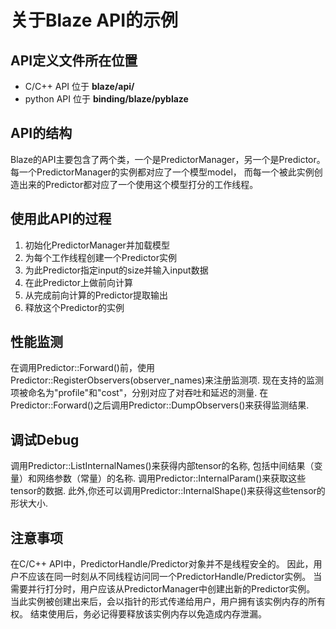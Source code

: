 # 关于Blaze API的示例

## API定义文件所在位置
- C/C++ API 位于 **blaze/api/**
- python API 位于 **binding/blaze/pyblaze**

## API的结构
Blaze的API主要包含了两个类，一个是PredictorManager，另一个是Predictor。
每一个PredictorManager的实例都对应了一个模型model，
而每一个被此实例创造出来的Predictor都对应了一个使用这个模型打分的工作线程。

## 使用此API的过程

1. 初始化PredictorManager并加载模型
2. 为每个工作线程创建一个Predictor实例
3. 为此Predictor指定input的size并输入input数据
4. 在此Predictor上做前向计算
5. 从完成前向计算的Predictor提取输出
6. 释放这个Predictor的实例

## 性能监测
在调用Predictor::Forward()前，使用Predictor::RegisterObservers(observer_names)来注册监测项.
现在支持的监测项被命名为"profile"和"cost"，分别对应了对吞吐和延迟的测量.
在Predictor::Forward()之后调用Predictor::DumpObservers()来获得监测结果.

## 调试Debug
调用Predictor::ListInternalNames()来获得内部tensor的名称, 
包括中间结果（变量）和网络参数（常量）的名称. 
调用Predictor::InternalParam()来获取这些tensor的数据. 
此外,你还可以调用Predictor::InternalShape()来获得这些tensor的形状大小.
[](InternalParam()这个函数名有歧义，我以为是要打印模型参数。是否要修改？)

## 注意事项
在C/C++ API中，PredictorHandle/Predictor对象并不是线程安全的。
因此，用户不应该在同一时刻从不同线程访问同一个PredictorHandle/Predictor实例。
当需要并行打分时，用户应该从PredictorManager中创建出新的Predictor实例。
当此实例被创建出来后，会以指针的形式传递给用户，用户拥有该实例内存的所有权。
结束使用后，务必记得要释放该实例内存以免造成内存泄漏。
